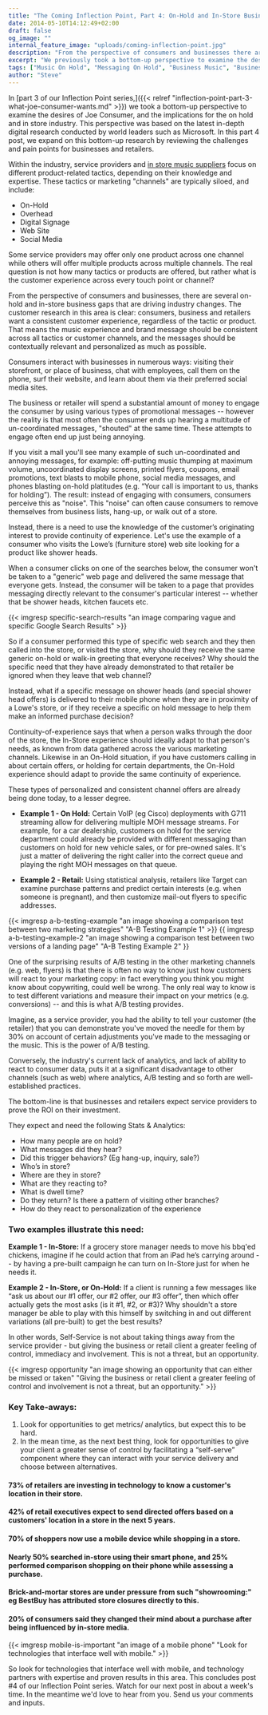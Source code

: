 ```yaml
---
title: "The Coming Inflection Point, Part 4: On-Hold and In-Store Business Gaps"
date: 2014-05-10T14:12:49+02:00
draft: false
og_image: ""
internal_feature_image: "uploads/coming-inflection-point.jpg"
description: "From the perspective of consumers and businesses there are a number on hold and in store business gaps that are driving an industry inflection point."
excerpt: "We previously took a bottom-up perspective to examine the desires of Joe Consumer, and the implications for the on hold and in store industry. In this fourth post, we expand on this bottom-up research by reviewing the challenges and pain points for businesses and retailers."
tags: ["Music On Hold", "Messaging On Hold", "Business Music", "Business"]
author: "Steve"
---
```


In [part 3 of our Inflection Point series,]({{< relref "inflection-point-part-3-what-joe-consumer-wants.md" >}}) we took a bottom-up perspective to examine the desires of Joe Consumer, and the implications for the on hold and in store industry.  This perspective was based on the latest in-depth digital research conducted by world leaders such as Microsoft. In this part 4 post, we expand on this bottom-up research by reviewing the challenges and pain points for businesses and retailers.

Within the industry, service providers and [in store music suppliers](https://cubemc.com) focus on different product-related tactics, depending on their knowledge and expertise. These tactics or marketing "channels" are typically siloed, and include:

* On-Hold
* Overhead
* Digital Signage
* Web Site
* Social Media

Some service providers may offer only one product across one channel while others will offer multiple products across multiple channels. The real question is not how many tactics or products are offered, but rather what is the customer experience across every touch point or channel?

From the perspective of consumers and businesses, there are several on-hold and in-store business gaps that are driving industry changes.  The customer research in this area is clear: consumers, business and retailers want a consistent customer experience, regardless of the tactic or product. That means the music experience and brand message should be consistent across all tactics or customer channels, and the messages should be contextually relevant and personalized as much as possible.

Consumers interact with businesses in numerous ways: visiting their storefront, or place of business, chat with employees, call them on the phone, surf their website, and learn about them via their preferred social media sites.

The business or retailer will spend a substantial amount of money to engage the consumer by using various types of promotional messages -- however the reality is that most often the consumer ends up hearing a multitude of un-coordinated messages, "shouted" at the same time. These attempts to engage often end up just being annoying.

If you visit a mall you'll see many example of such un-coordinated and annoying messages, for example: off-putting music thumping at maximum volume, uncoordinated display screens, printed flyers, coupons, email promotions, text blasts to mobile phone, social media messages, and phones blasting on-hold platitudes (e.g. “Your call is important to us, thanks for holding”). The result: instead of engaging with consumers, consumers perceive this as "noise". This "noise" can often cause consumers to remove themselves from business lists, hang-up, or walk out of a store.

Instead, there is a need to use the knowledge of the customer’s originating interest to provide continuity of experience. Let's use the example of a consumer who visits the Lowe’s (furniture store) web site looking for a product like shower heads.

When a consumer clicks on one of the searches below, the consumer won't be taken to a "generic" web page and delivered the same message that everyone gets. Instead, the consumer will be taken to a page that provides messaging directly relevant to the consumer's particular interest -- whether that be shower heads, kitchen faucets etc.

{{< imgresp specific-search-results "an image comparing vague and specific Google Search Results" >}}

So if a consumer performed this type of specific web search and they then called into the store, or visited the store, why should they receive the same generic on-hold or walk-in greeting that everyone receives? Why should the specific need that they have already demonstrated to that retailer be ignored when they leave that web channel?

Instead, what if a specific message on shower heads (and special shower head offers) is delivered to their mobile phone when they are in proximity of a Lowe's store, or if they receive a specific on hold message to help them make an informed purchase decision?

Continuity-of-experience says that when a person walks through the door of the store, the In-Store experience should ideally adapt to that person's needs, as known from data gathered across the various marketing channels. Likewise in an On-Hold situation, if you have customers calling in about certain offers, or holding for certain departments, the On-Hold experience should adapt to provide the same continuity of experience.

These types of personalized and consistent channel offers are already being done today, to a lesser degree.

* **Example 1 - On Hold:** Certain VoIP (eg Cisco) deployments with G711 streaming allow for delivering multiple MOH message streams. For example, for a car dealership, customers on hold for the service department could already be provided with different messaging than customers on hold for new vehicle sales, or for pre-owned sales. It's just a matter of delivering the right caller into the correct queue and playing the right MOH messages on that queue.

* **Example 2 - Retail:**  Using statistical analysis, retailers like Target can examine purchase patterns and predict certain interests (e.g. when someone is pregnant), and then customize mail-out flyers to specific addresses.

{{< imgresp a-b-testing-example "an image showing a comparison test between two marketing strategies" "A-B Testing Example 1" >}}
{{ imgresp a-b-testing-example-2 "an image showing a comparison test between two versions of a landing page" "A-B Testing Example 2" }}

One of the surprising results of A/B testing in the other marketing channels (e.g. web, flyers) is that there is often no way to know just how customers will react to your marketing copy: in fact everything you think you might know about copywriting, could well be wrong. The only real way to know is to test different variations and measure their impact on your metrics (e.g. conversions) -- and this is what A/B testing provides.

Imagine, as a service provider, you had the ability to tell your customer (the retailer) that you can demonstrate you've moved the needle for them by 30% on account of certain adjustments you've made to the messaging or the music. This is the power of A/B testing.

Conversely, the industry's current lack of analytics, and lack of ability to react to consumer data, puts it at a significant disadvantage to other channels (such as web) where analytics, A/B testing and so forth are well-established practices.

The bottom-line is that businesses and retailers expect service providers to prove the ROI on their investment.

They expect and need the following Stats & Analytics:

* How many people are on hold?
* What messages did they hear?
* Did this trigger behaviors? (Eg hang-up, inquiry, sale?)
* Who’s in store?
* Where are they in store?
* What are they reacting to?
* What is dwell time?
* Do they return? Is there a pattern of visiting other branches?
* How do they react to personalization of the experience

### Two examples illustrate this need:

**Example 1 - In-Store:** If a grocery store manager needs to move his bbq'ed chickens, imagine if he could action that from an iPad he’s carrying around -- by having a pre-built campaign he can turn on In-Store just for when he needs it.

**Example 2 - In-Store, or On-Hold:** If a client is running a few messages like “ask us about our #1 offer, our #2 offer, our #3 offer”, then which offer actually gets the most asks (is it #1, #2, or #3)? Why shouldn't a store manager be able to play with this himself by switching in and out different variations (all pre-built) to get the best results?

In other words, Self-Service is not about taking things away from the service provider - but giving the business or retail client a greater feeling of control, immediacy and involvement. This is not a threat, but an opportunity.

{{< imgresp opportunity "an image showing an opportunity that can either be missed or taken" "Giving the business or retail client a greater feeling of control and involvement is not a threat, but an opportunity." >}}

### Key Take-aways:
1. Look for opportunities to get metrics/ analytics, but expect this to be hard.
2. In the mean time, as the next best thing, look for opportunities to give your client a greater sense of control by facilitating a “self-serve” component where they can interact with your service delivery and choose between alternatives.

#### 73% of retailers are investing in technology to know a customer's location in their store.
#### 42% of retail executives expect to send directed offers based on a customers' location in a store in the next 5 years.
#### 70% of shoppers now use a mobile device while shopping in a store.
#### Nearly 50% searched in-store using their smart phone, and 25% performed comparison shopping on their phone while assessing a purchase. 
#### Brick-and-mortar stores are under pressure from such "showrooming:" eg BestBuy has attributed store closures directly to this.
#### 20% of consumers said they changed their mind about a purchase after being influenced by in-store media.

{{< imgresp mobile-is-important "an image of a mobile phone" "Look for technologies that interface well with mobile." >}}

So look for technologies that interface well with mobile, and technology partners with expertise and proven results in this area. This concludes post #4 of our Inflection Point series. Watch for our next post in about a week's time. In the meantime we'd love to hear from you. Send us your comments and inputs.
